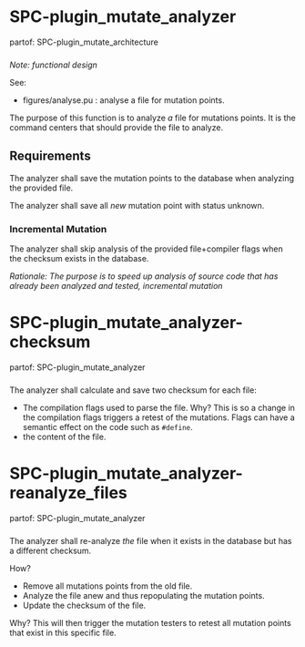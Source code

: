 # SPC-plugin_mutate_analyzer
partof: SPC-plugin_mutate_architecture
###
*Note: functional design*

See:
 - figures/analyse.pu : analyse a file for mutation points.

The purpose of this function is to analyze *a* file for mutations points.
It is the command centers that should provide the file to analyze.

## Requirements
The analyzer shall save the mutation points to the database when analyzing the provided file.

The analyzer shall save all *new* mutation point with status unknown.

### Incremental Mutation
The analyzer shall skip analysis of the provided file+compiler flags when the checksum exists in the database.

*Rationale: The purpose is to speed up analysis of source code that has already been analyzed and tested, incremental mutation*

# SPC-plugin_mutate_analyzer-checksum
partof: SPC-plugin_mutate_analyzer
###

The analyzer shall calculate and save two checksum for each file:
 - The compilation flags used to parse the file.
   Why? This is so a change in the compilation flags triggers a retest of the mutations.
   Flags can have a semantic effect on the code such as `#define`.
 - the content of the file.

# SPC-plugin_mutate_analyzer-reanalyze_files
partof: SPC-plugin_mutate_analyzer
###

The analyzer shall re-analyze _the_ file when it exists in the database but has a different checksum.

How?
 - Remove all mutations points from the old file.
 - Analyze the file anew and thus repopulating the mutation points.
 - Update the checksum of the file.

Why?
This will then trigger the mutation testers to retest all mutation points that exist in this specific file.
